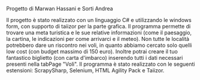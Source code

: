 Progetto di Marwan Hassani e Sorti Andrea

Il progetto è stato realizzato con un linguaggio C# e utilizzando le windows form, con supporto di taiizor per la parte grafica.
Il programma permette di trovare una meta turistica e le sue relative informazioni (come il paesaggio, la cartina, le indicazioni per come arrivarci e il meteo).
Non tutte le località potrebbero dare un riscontro nei voli, in quanto abbiamo cercato solo quelli low cost (con budget massimo di 150 euro).
Inoltre potrai creare il tuo fantastico biglietto (con carta d'imbarco) inserendo tutti i dati necessari presenti nella tabPage "Voli".
Il programma è stato realizzato con le seguenti estensioni: ScrapySharp, Selenium, HTML Agility Pack e Taiizor.
